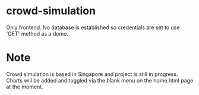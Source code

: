 # crowd-simulation
Only frontend. No database is established so credentials are set to use 'GET' method as a demo.

# Note
Crowd simulation is based in Singapore and project is still in progress. Charts will be added and toggled via the blank menu on the home.html page at the moment.
